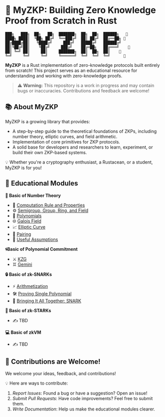 # 🚀 MyZKP: Building Zero Knowledge Proof from Scratch in Rust

```
███╗   ███╗  ██╗   ██╗  ███████╗  ██╗  ██╗  ██████╗   🦀
████╗ ████║  ╚██╗ ██╔╝  ╚══███╔╝  ██║ ██╔╝  ██╔══██╗ 🦀
██╔████╔██║   ╚████╔╝     ███╔╝   █████╔╝   ██████╔╝ 
██║╚██╔╝██║    ╚██╔╝     ███╔╝    ██╔═██╗   ██╔═══╝    🦀
██║ ╚═╝ ██║     ██║     ███████╗  ██║  ██╗  ██║    🦀    
╚═╝     ╚═╝     ╚═╝     ╚══════╝  ╚═╝  ╚═╝  ╚═╝      🦀
```

**MyZKP** is a Rust implementation of zero-knowledge protocols built entirely from scratch! This project serves as an educational resource for understanding and working with zero-knowledge proofs.

> ⚠️ **Warning:** 
> This repository is a work in progress and may contain bugs or inaccuracies. Contributions and feedback are welcome!

## 📚 About MyZKP

MyZKP is a growing library that provides:

- A step-by-step guide to the theoretical foundations of ZKPs, including number theory, elliptic curves, and field arithmetic.
- Implementation of core primitives for ZKP protocols.
- A solid base for developers and researchers to learn, experiment, or build their own ZKP-based systems.
  
💡 Whether you're a cryptography enthusiast, a Rustacean, or a student, MyZKP is for you!

## 📖 Educational Modules

**🧮 Basic of Number Theory**

- 📝 [Computation Rule and Properties](https://koukyosyumei.github.io/MyZKP/number_theory/subsec1.html)
- ⚙️ [Semigroup, Group, Ring, and Field](https://koukyosyumei.github.io/MyZKP/number_theory/subsec2.html)
- 🔢 [Polynomials](https://koukyosyumei.github.io/MyZKP/number_theory/subsec3.html)
- 🌐 [Galois Field](https://koukyosyumei.github.io/MyZKP/number_theory/subsec4.html)
- 📈 [Elliptic Curve](https://koukyosyumei.github.io/MyZKP/number_theory/subsec5.html)
- 🔗 [Pairing](https://koukyosyumei.github.io/MyZKP/number_theory/subsec6.html)
- 🤔 [Useful Assumptions](https://koukyosyumei.github.io/MyZKP/number_theory/subsec7.html)

**🌀Basic of Polynomial Commitment**

- ⚔️ [KZG](https://koukyosyumei.github.io/MyZKP/polynomial_commitment/kzg.html)
- ♊ [Gemini](https://koukyosyumei.github.io/MyZKP/polynomial_commitment/gemini.html)

**🔒 Basic of zk-SNARKs**

- ⚡ [Arithmetization](https://koukyosyumei.github.io/MyZKP/zksnark/subsec1.html)
- 🛠️ [Proving Single Polynomial](https://koukyosyumei.github.io/MyZKP/zksnark/subsec2.html)
- 🐍 [Bringing It All Together: SNARK](https://koukyosyumei.github.io/MyZKP/zksnark/subsec3.html)
  
**🌟 Basic of zk-STARKs**

- ✍️ TBD

**💻 Basic of zkVM**

- ✍️ TBD

## 🤝 Contributions are Welcome!

We welcome your ideas, feedback, and contributions!

💡 Here are ways to contribute:

1. *Report Issues*: Found a bug or have a suggestion? Open an issue!
2. *Submit Pull Requests*: Have code improvements? Feel free to submit them.
3. *Write Documentation*: Help us make the educational modules clearer.